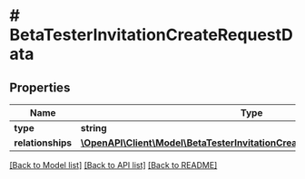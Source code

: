 # # BetaTesterInvitationCreateRequestData

## Properties

Name | Type | Description | Notes
------------ | ------------- | ------------- | -------------
**type** | **string** |  | 
**relationships** | [**\OpenAPI\Client\Model\BetaTesterInvitationCreateRequestDataRelationships**](BetaTesterInvitationCreateRequestDataRelationships.md) |  | 

[[Back to Model list]](../../README.md#documentation-for-models) [[Back to API list]](../../README.md#documentation-for-api-endpoints) [[Back to README]](../../README.md)


